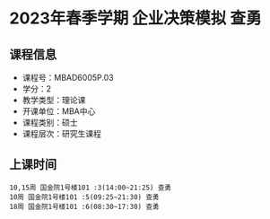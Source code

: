 # 2023年春季学期 企业决策模拟 查勇






## 课程信息

- 课程号：MBAD6005P.03
- 学分：2
- 教学类型：理论课
- 开课单位：MBA中心
- 课程类别：硕士
- 课程层次：研究生课程

## 上课时间

```
10,15周 国金院1号楼101 :3(14:00~21:25) 查勇
10周 国金院1号楼101 :5(09:25~21:30) 查勇
18周 国金院1号楼101 :6(08:30~17:30) 查勇
```

